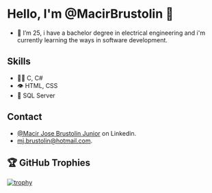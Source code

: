 # Hello, I'm  @MacirBrustolin 👋

- 👀 I’m 25, i have a bachelor degree in electrical engineering and i'm currently learning the ways in software development.
<!---
- 🌱 I’m currently learning ASP.NET Core from the book ASP.NET Core in Action.
- 📫 How to reach me: mj.brustolin@hotmail.com
--->

## Skills
- 👨‍💻 C, C#
- 👁️ HTML, CSS
- 💽 SQL Server
<!---
- ⚙️ React, Svelte, Vue
--->

## Contact
- [@Macir Jose Brustolin Junior](https://www.linkedin.com/in/macir-jose-brustolin-junior-501a13189/) on Linkedin.
- mj.brustolin@hotmail.com.

## 🏆 GitHub Trophies

[![trophy](https://github-profile-trophy.vercel.app/?username=macirbrustolin&theme=onedark)](https://github.com/macirbrustolin/github-profile-trophy)

<!---
MacirBrustolin/MacirBrustolin is a ✨ special ✨ repository because its `README.md` (this file) appears on your GitHub profile.
You can click the Preview link to take a look at your changes.
--->
